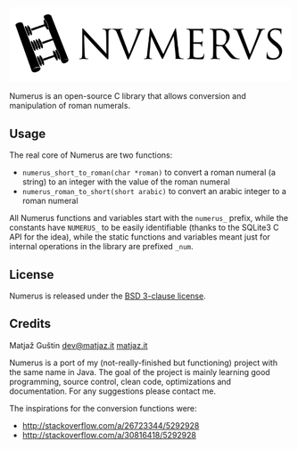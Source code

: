 ![The awesomnest roman numerals library](design/Numerus_Logo_75dpi.png)

Numerus is an open-source C library that allows conversion and manipulation of 
roman numerals.

Usage
-----

The real core of Numerus are two functions:
 
 - `numerus_short_to_roman(char *roman)` to convert a roman numeral (a string)
   to an integer with the value of the roman numeral
 - `numerus_roman_to_short(short arabic)` to convert an arabic integer to a roman numeral
 
All Numerus functions and variables start with the `numerus_` prefix, while the 
constants have `NUMERUS_` to be easily identifiable (thanks to the SQLite3 C 
API for the idea), while the static functions and variables meant just for 
internal operations in the library are prefixed `_num`.


License
-------

Numerus is released under the [BSD 3-clause license](LICENSE.md).


Credits
-------

Matjaž Guštin <dev@matjaz.it> [matjaz.it](http://matjaz.it)

Numerus is a port of my (not-really-finished but functioning) project with the
same name in Java. The goal of the project is mainly learning good programming,
source control, clean code, optimizations and documentation. For any suggestions
please contact me.

The inspirations for the conversion functions were:

 - http://stackoverflow.com/a/26723344/5292928
 - http://stackoverflow.com/a/30816418/5292928
 
